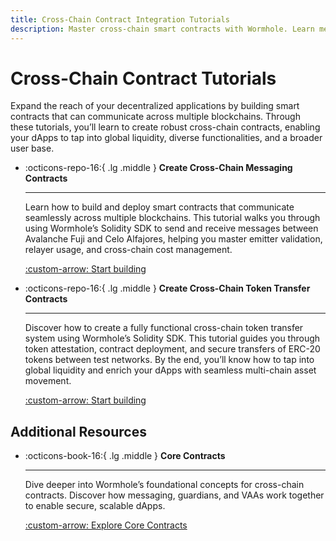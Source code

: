 ```yaml
---
title: Cross-Chain Contract Integration Tutorials
description: Master cross-chain smart contracts with Wormhole. Learn messaging, token transfers, and secure, scalable dApp deployments across blockchains.
---
```


# Cross-Chain Contract Tutorials

Expand the reach of your decentralized applications by building smart contracts that can communicate across multiple blockchains. Through these tutorials, you’ll learn to create robust cross-chain contracts, enabling your dApps to tap into global liquidity, diverse functionalities, and a broader user base.

<div class="grid cards" markdown>

-   :octicons-repo-16:{ .lg .middle } **Create Cross-Chain Messaging Contracts**

    ---

    Learn how to build and deploy smart contracts that communicate seamlessly across multiple blockchains. This tutorial walks you through using Wormhole’s Solidity SDK to send and receive messages between Avalanche Fuji and Celo Alfajores, helping you master emitter validation, relayer usage, and cross-chain cost management.

    [:custom-arrow: Start building](/docs/tutorials/solidity-sdk/cross-chain-contracts/)

-   :octicons-repo-16:{ .lg .middle } **Create Cross-Chain Token Transfer Contracts**

    ---

    Discover how to create a fully functional cross-chain token transfer system using Wormhole’s Solidity SDK. This tutorial guides you through token attestation, contract deployment, and secure transfers of ERC-20 tokens between test networks. By the end, you’ll know how to tap into global liquidity and enrich your dApps with seamless multi-chain asset movement.

    [:custom-arrow: Start building](/docs/tutorials/solidity-sdk/cross-chain-token-contracts/)

</div>

## Additional Resources

<div class="grid cards" markdown>

-   :octicons-book-16:{ .lg .middle } **Core Contracts**

    ---

    Dive deeper into Wormhole’s foundational concepts for cross-chain contracts. Discover how messaging, guardians, and VAAs work together to enable secure, scalable dApps.

    [:custom-arrow: Explore Core Contracts](/docs/learn/infrastructure/core-contracts/)

</div>
